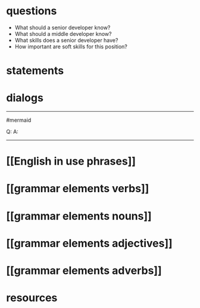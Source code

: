 # questions
* What should a senior developer know?
* What should a middle developer know?
* What skills does a senior developer have?
* How important are soft skills for this position?

# statements

# dialogs
---
#mermaid 

Q: 
A: 

---

# [[English in use phrases]]

# [[grammar elements verbs]]

# [[grammar elements nouns]]

# [[grammar elements adjectives]]

# [[grammar elements adverbs]]

# resources
